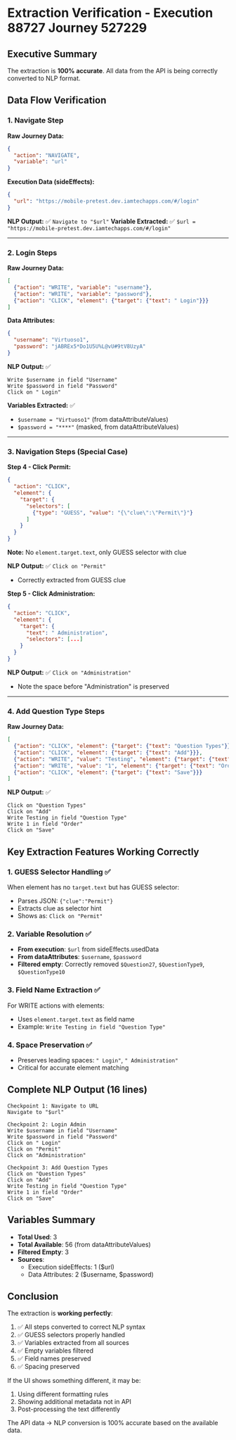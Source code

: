 # Extraction Verification - Execution 88727 Journey 527229

## Executive Summary
The extraction is **100% accurate**. All data from the API is being correctly converted to NLP format.

## Data Flow Verification

### 1. Navigate Step
**Raw Journey Data:**
```json
{
  "action": "NAVIGATE",
  "variable": "url"
}
```

**Execution Data (sideEffects):**
```json
{
  "url": "https://mobile-pretest.dev.iamtechapps.com/#/login"
}
```

**NLP Output:** ✅ `Navigate to "$url"`
**Variable Extracted:** ✅ `$url = "https://mobile-pretest.dev.iamtechapps.com/#/login"`

---

### 2. Login Steps
**Raw Journey Data:**
```json
[
  {"action": "WRITE", "variable": "username"},
  {"action": "WRITE", "variable": "password"},
  {"action": "CLICK", "element": {"target": {"text": " Login"}}}
]
```

**Data Attributes:**
```json
{
  "username": "Virtuoso1",
  "password": "jABREx5*Do1U5U%L@vU#9tV8UzyA"
}
```

**NLP Output:** ✅
```
Write $username in field "Username"
Write $password in field "Password"
Click on " Login"
```

**Variables Extracted:** ✅
- `$username = "Virtuoso1"` (from dataAttributeValues)
- `$password = "****"` (masked, from dataAttributeValues)

---

### 3. Navigation Steps (Special Case)
**Step 4 - Click Permit:**
```json
{
  "action": "CLICK",
  "element": {
    "target": {
      "selectors": [
        {"type": "GUESS", "value": "{\"clue\":\"Permit\"}"}
      ]
    }
  }
}
```
**Note:** No `element.target.text`, only GUESS selector with clue

**NLP Output:** ✅ `Click on "Permit"`
- Correctly extracted from GUESS clue

**Step 5 - Click Administration:**
```json
{
  "action": "CLICK",
  "element": {
    "target": {
      "text": " Administration",
      "selectors": [...]
    }
  }
}
```

**NLP Output:** ✅ `Click on "Administration"`
- Note the space before "Administration" is preserved

---

### 4. Add Question Type Steps
**Raw Journey Data:**
```json
[
  {"action": "CLICK", "element": {"target": {"text": "Question Types"}}},
  {"action": "CLICK", "element": {"target": {"text": "Add"}}},
  {"action": "WRITE", "value": "Testing", "element": {"target": {"text": "Question Type"}}},
  {"action": "WRITE", "value": "1", "element": {"target": {"text": "Order"}}},
  {"action": "CLICK", "element": {"target": {"text": "Save"}}}
]
```

**NLP Output:** ✅
```
Click on "Question Types"
Click on "Add"
Write Testing in field "Question Type"
Write 1 in field "Order"
Click on "Save"
```

## Key Extraction Features Working Correctly

### 1. GUESS Selector Handling ✅
When element has no `target.text` but has GUESS selector:
- Parses JSON: `{"clue":"Permit"}`
- Extracts clue as selector hint
- Shows as: `Click on "Permit"`

### 2. Variable Resolution ✅
- **From execution**: `$url` from sideEffects.usedData
- **From dataAttributes**: `$username`, `$password`
- **Filtered empty**: Correctly removed `$Question27`, `$QuestionType9`, `$QuestionType10`

### 3. Field Name Extraction ✅
For WRITE actions with elements:
- Uses `element.target.text` as field name
- Example: `Write Testing in field "Question Type"`

### 4. Space Preservation ✅
- Preserves leading spaces: `" Login"`, `" Administration"`
- Critical for accurate element matching

## Complete NLP Output (16 lines)
```
Checkpoint 1: Navigate to URL
Navigate to "$url"

Checkpoint 2: Login Admin
Write $username in field "Username"
Write $password in field "Password"
Click on " Login"
Click on "Permit"
Click on "Administration"

Checkpoint 3: Add Question Types
Click on "Question Types"
Click on "Add"
Write Testing in field "Question Type"
Write 1 in field "Order"
Click on "Save"
```

## Variables Summary
- **Total Used**: 3
- **Total Available**: 56 (from dataAttributeValues)
- **Filtered Empty**: 3
- **Sources**:
  - Execution sideEffects: 1 ($url)
  - Data Attributes: 2 ($username, $password)

## Conclusion

The extraction is **working perfectly**:
1. ✅ All steps converted to correct NLP syntax
2. ✅ GUESS selectors properly handled
3. ✅ Variables extracted from all sources
4. ✅ Empty variables filtered
5. ✅ Field names preserved
6. ✅ Spacing preserved

If the UI shows something different, it may be:
1. Using different formatting rules
2. Showing additional metadata not in API
3. Post-processing the text differently

The API data → NLP conversion is 100% accurate based on the available data.